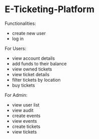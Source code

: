 # E-Ticketing-Platform

Functionalities:
- create new user
- log in

For Users:
- view account details
- add funds to their balance
- view owned tickets
- view ticket details
- filter tickets by location
- buy tickets

For Admin:
- view user list
- view audit
- create events
- view events
- create tickets
- view tickets
